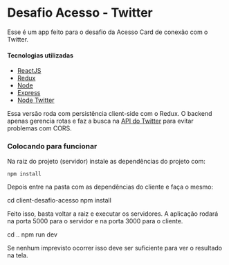 # Desafio Acesso - Twitter

Esse é um app feito para o desafio da Acesso Card de conexão com o Twitter.

#### Tecnologias utilizadas

 * [ReactJS](https://reactjs.org/)
 * [Redux](https://redux.js.org/)
 * [Node](https://nodejs.org/en/)
 * [Express](http://expressjs.com/pt-br/)
 * [Node Twitter](https://github.com/desmondmorris/node-twitter)

Essa versão roda com persistência client-side com o Redux. O backend apenas gerencia rotas e faz a busca na [API do Twitter](https://developer.twitter.com/en.html) para evitar problemas com CORS.

### Colocando para funcionar

Na raiz do projeto (servidor) instale as dependências do projeto com:

    npm install
    
Depois entre na pasta com as dependências do cliente e faça o mesmo:

  cd client-desafio-acesso
    npm install

Feito isso, basta voltar a raiz e executar os servidores. A aplicação rodará na porta 5000 para o servidor e na porta 3000 para o cliente.

  cd ..
    npm run dev
    
Se nenhum imprevisto ocorrer isso deve ser suficiente para ver o resultado na tela.
